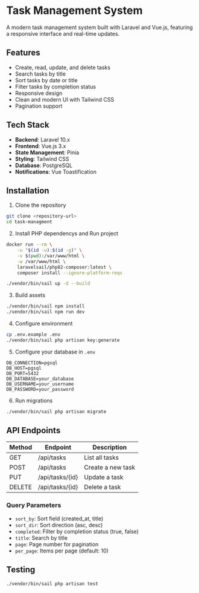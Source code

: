 # Task Management System

A modern task management system built with Laravel and Vue.js, featuring a responsive interface and real-time updates.

## Features

-   Create, read, update, and delete tasks
-   Search tasks by title
-   Sort tasks by date or title
-   Filter tasks by completion status
-   Responsive design
-   Clean and modern UI with Tailwind CSS
-   Pagination support

## Tech Stack

-   **Backend**: Laravel 10.x
-   **Frontend**: Vue.js 3.x
-   **State Management**: Pinia
-   **Styling**: Tailwind CSS
-   **Database**: PostgreSQL
-   **Notifications**: Vue Toastification

## Installation

1. Clone the repository

```bash
git clone <repository-url>
cd task-managment
```

2. Install PHP dependencys and Run project

```bash
docker run --rm \
    -u "$(id -u):$(id -g)" \
    -v $(pwd):/var/www/html \
    -w /var/www/html \
    laravelsail/php82-composer:latest \
    composer install --ignore-platform-reqs

./vendor/bin/sail up -d --build
```

3. Build assets 

```bash
./vendor/bin/sail npm install
./vendor/bin/sail npm run dev
```

4. Configure environment

```bash
cp .env.example .env
./vendor/bin/sail php artisan key:generate
```

5. Configure your database in `.env`

```
DB_CONNECTION=pgsql
DB_HOST=pgsql
DB_PORT=5432
DB_DATABASE=your_database
DB_USERNAME=your_username
DB_PASSWORD=your_password
```

6. Run migrations

```bash
./vendor/bin/sail php artisan migrate
```

## API Endpoints

| Method | Endpoint        | Description       |
| ------ | --------------- | ----------------- |
| GET    | /api/tasks      | List all tasks    |
| POST   | /api/tasks      | Create a new task |
| PUT    | /api/tasks/{id} | Update a task     |
| DELETE | /api/tasks/{id} | Delete a task     |

### Query Parameters

-   `sort_by`: Sort field (created_at, title)
-   `sort_dir`: Sort direction (asc, desc)
-   `completed`: Filter by completion status (true, false)
-   `title`: Search by title
-   `page`: Page number for pagination
-   `per_page`: Items per page (default: 10)

## Testing

```bash
./vendor/bin/sail php artisan test
```
